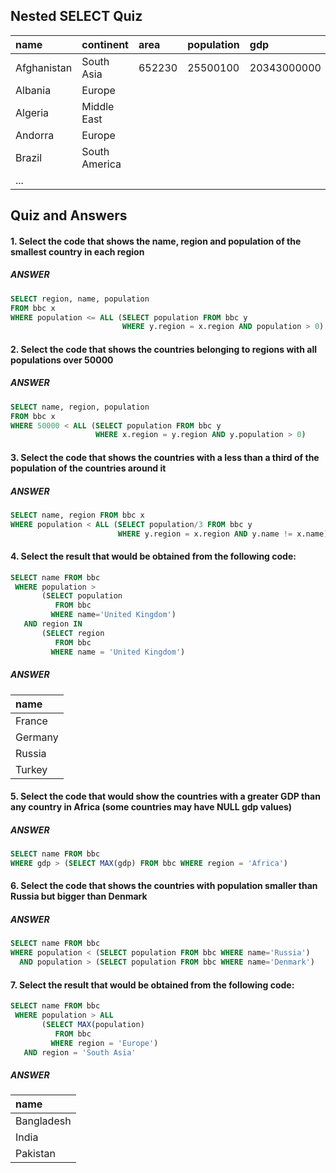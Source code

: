 ## Nested SELECT Quiz
| name | continent | area | population | gdp |
| :--- | :--- | :--- | :--- | :--- |
| Afghanistan | South Asia | 652230 | 25500100 | 20343000000 |
| Albania | Europe |  |  |  |
| Algeria | Middle East |  |  |  |
| Andorra | Europe |  |  |  |
| Brazil | South America |  |  |  |
| ... |  |  |  |  |

## Quiz and Answers
#### 1. Select the code that shows the name, region and population of the smallest country in each region
##### ANSWER
```SQL
SELECT region, name, population
FROM bbc x
WHERE population <= ALL (SELECT population FROM bbc y
                         WHERE y.region = x.region AND population > 0)
```


#### 2. Select the code that shows the countries belonging to regions with all populations over 50000
##### ANSWER
```SQL
SELECT name, region, population
FROM bbc x
WHERE 50000 < ALL (SELECT population FROM bbc y
                   WHERE x.region = y.region AND y.population > 0)
```


#### 3. Select the code that shows the countries with a less than a third of the population of the countries around it
##### ANSWER
```SQL
SELECT name, region FROM bbc x
WHERE population < ALL (SELECT population/3 FROM bbc y
                        WHERE y.region = x.region AND y.name != x.name)
```


#### 4. Select the result that would be obtained from the following code:
```SQL
SELECT name FROM bbc
 WHERE population >
       (SELECT population
          FROM bbc
         WHERE name='United Kingdom')
   AND region IN
       (SELECT region
          FROM bbc
         WHERE name = 'United Kingdom')
```
##### ANSWER
| name |
| :--- |
| France |
| Germany |
| Russia |
| Turkey |


#### 5. Select the code that would show the countries with a greater GDP than any country in Africa (some countries may have NULL gdp values)
##### ANSWER
```SQL
SELECT name FROM bbc
WHERE gdp > (SELECT MAX(gdp) FROM bbc WHERE region = 'Africa')
```


#### 6. Select the code that shows the countries with population smaller than Russia but bigger than Denmark
##### ANSWER
```SQL
SELECT name FROM bbc
WHERE population < (SELECT population FROM bbc WHERE name='Russia')
  AND population > (SELECT population FROM bbc WHERE name='Denmark')
```


#### 7. Select the result that would be obtained from the following code:
```SQL
SELECT name FROM bbc
 WHERE population > ALL
       (SELECT MAX(population)
          FROM bbc
         WHERE region = 'Europe')
   AND region = 'South Asia'
```
##### ANSWER
| name |
| :--- |
| Bangladesh |
| India |
| Pakistan |